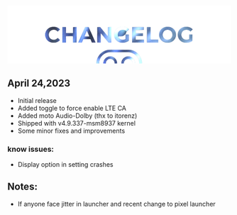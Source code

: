  <img src="https://raw.githubusercontent.com/DroidX-UI-Devices/Official_Devices/13/banners/changelogs.png" />


## April 24,2023
- Initial release 
- Added toggle to force enable LTE CA
- Added moto Audio-Dolby  (thx to itorenz)  
- Shipped with v4.9.337-msm8937 kernel 
- Some minor fixes and improvements
### know issues:
- Display option in setting crashes

## Notes: 
- If anyone face jitter in launcher and recent change to pixel launcher
